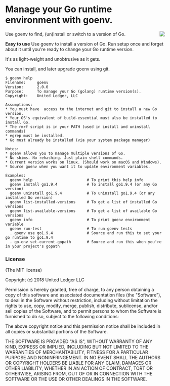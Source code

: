 # Manage your Go runtime environment with goenv.

<img align="right" src="https://github.com/l3x/goenv/blob/master/gopher-world-small.png">

Use goenv to find, (un)install or switch to a version of Go.

**Easy to use** Use goenv to install a version of Go. Run setup once and
forget about it until you're ready to change your Go runtime version.

It's as light-weight and unobtrusive as it gets.

You can install, and later upgrade goenv using git.

```
$ goenv help
Filename:     goenv
Version:      2.0.0
Purpose:      To manage your Go (golang) runtime version(s).
Copyright:    United Ledger, LLC

Assumptions: 
* You must have  access to the internet and git to install a new Go version.
* Your OS's equivalent of build-essential must also be installed to install Go.
* The rmrf script is in your PATH (used in install and uninstall commands)
* egrep must be installed.
* Go must already be installed (via your system package manager)

Notes:
* goenv allows you to manage multiple versions of Go.
* No shims. No rehashing. Just plain shell commands.
* Current version works on linux. (Should work on macOS and Windows).
* Source goenv when you want it to update environment variables.

Examples:
  goenv help                        # To print this help info
  goenv install go1.9.4             # To install go1.9.4 (or any Go version)
  goenv uninstall go1.9.4           # To uninstall go1.9.4 (or any installed Go version)
  goenv list-installed-versions     # To get a list of installed Go versions
  goenv list-available-versions     # To get a list of available Go versions
  goenv info                        # To print goenv environment variable
  goenv run-test                    # To run goenv tests
  . goenv use go1.9.4               # Source and run this to set your go runtime to go1.9.4
  . go-env set-current-gopath       # Source and run this when you're in your project's gopath

```


### License

(The MIT license)

Copyright (c) 2018 United Ledger LLC

Permission is hereby granted, free of charge, to any person obtaining
a copy of this software and associated documentation files (the
  "Software"), to deal in the Software without restriction, including
  without limitation the rights to use, copy, modify, merge, publish,
  distribute, sublicense, and/or sell copies of the Software, and to
  permit persons to whom the Software is furnished to do so, subject to
  the following conditions:

  The above copyright notice and this permission notice shall be
  included in all copies or substantial portions of the Software.

  THE SOFTWARE IS PROVIDED "AS IS", WITHOUT WARRANTY OF ANY KIND,
  EXPRESS OR IMPLIED, INCLUDING BUT NOT LIMITED TO THE WARRANTIES OF
  MERCHANTABILITY, FITNESS FOR A PARTICULAR PURPOSE AND
  NONINFRINGEMENT. IN NO EVENT SHALL THE AUTHORS OR COPYRIGHT HOLDERS BE
  LIABLE FOR ANY CLAIM, DAMAGES OR OTHER LIABILITY, WHETHER IN AN ACTION
  OF CONTRACT, TORT OR OTHERWISE, ARISING FROM, OUT OF OR IN CONNECTION
  WITH THE SOFTWARE OR THE USE OR OTHER DEALINGS IN THE SOFTWARE.
